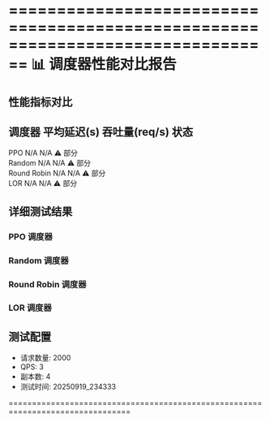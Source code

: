 ================================================================================
📊 调度器性能对比报告
================================================================================

## 性能指标对比

调度器             平均延迟(s)      吞吐量(req/s)      状态        
------------------------------------------------------------
PPO             N/A          N/A             ⚠️ 部分     
Random          N/A          N/A             ⚠️ 部分     
Round Robin     N/A          N/A             ⚠️ 部分     
LOR             N/A          N/A             ⚠️ 部分     

## 详细测试结果

### PPO 调度器

### Random 调度器

### Round Robin 调度器

### LOR 调度器

## 测试配置
- 请求数量: 2000
- QPS: 3
- 副本数: 4
- 测试时间: 20250919_234333

================================================================================